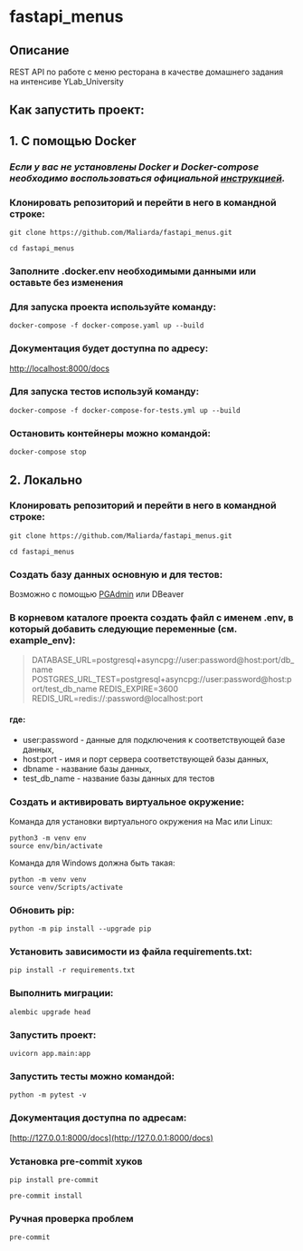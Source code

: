 # fastapi_menus

## Описание
REST API по работе с меню ресторана в качестве домашнего задания на интенсиве YLab_University


## Как запустить проект:

## 1. С помощью Docker

###  _Если у вас не установлены Docker и Docker-compose необходимо воспользоваться официальной [инструкцией](https://docs.docker.com/engine/install/)._

### Клонировать репозиторий и перейти в него в командной строке:

```
git clone https://github.com/Maliarda/fastapi_menus.git
```
```
cd fastapi_menus
```

### Заполните .docker.env необходимыми данными или оставьте без изменения

### Для запуска проекта используйте команду:

```
docker-compose -f docker-compose.yaml up --build
```

### Документация будет доступна по адресу:

[http://localhost:8000/docs](http://localhost:8000/docs)

### Для запуска тестов используй команду:

```
docker-compose -f docker-compose-for-tests.yml up --build
```

### Остановить контейнеры можно командой:
```
docker-compose stop
```

## 2. Локально
### Клонировать репозиторий и перейти в него в командной строке:

```
git clone https://github.com/Maliarda/fastapi_menus.git
```
```
cd fastapi_menus
```

### Создать базу данных основную и для тестов:
Возможно с помощью [PGAdmin](https://info-comp.ru/install-pgadmin-4-on-windows-10#nastroyka-podklyucheniya-k-postgresql) или DBeaver


### В корневом каталоге проекта создать файл с именем .env, в который добавить следующие переменные (см. example_env):

> DATABASE_URL=postgresql+asyncpg://user:password@host:port/db_name
> POSTGRES_URL_TEST=postgresql+asyncpg://user:password@host:port/test_db_name
> REDIS_EXPIRE=3600
> REDIS_URL=redis://:password@localhost:port

#### где:
- user:password - данные для подключения к соответствующей базе данных,
- host:port - имя и порт сервера соответствующей базы данных,
- dbname - название базы данных,
- test_db_name - название базы данных для тестов

### Создать и активировать виртуальное окружение:

Команда для установки виртуального окружения на Mac или Linux:
```
python3 -m venv env
source env/bin/activate
```
Команда для Windows должна быть такая:
```
python -m venv venv
source venv/Scripts/activate
```
### Обновить pip:

```
python -m pip install --upgrade pip
```

### Установить зависимости из файла requirements.txt:

```
pip install -r requirements.txt
```

### Выполнить миграции:

```
alembic upgrade head
```

### Запустить проект:

```
uvicorn app.main:app
```
### Запустить тесты можно командой:

```
python -m pytest -v
```

### Документация доступна по адресам:
[http://127.0.0.1:8000/docs](http://127.0.0.1:8000/docs)


### Установка pre-commit хуков
```
pip install pre-commit
```

```
pre-commit install
```
### Ручная проверка проблем
```
pre-commit
```
